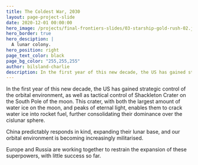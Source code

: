 ```yaml
---
title: The Coldest War, 2030
layout: page-project-slide
date: 2020-12-01 00:00:00
hero_image: /projects/final-frontiers-slides/03-starship-gold-rush-02.jpg
hero_border: true
hero_desciption: |
  A lunar colony.
hero_position: right
page_text_color: black
page_bg_color: "255,255,255"
author: bilsland-charlie
description: In the first year of this new decade, the US has gained strategic control of the orbital environment, as well as tactical control of Shackleton Crater on the South Pole of the moon.
---
```

In the first year of this new decade, the US has gained strategic control of the orbital environment, as well as tactical control of Shackleton Crater on the South Pole of the moon. This crater, with both the largest amount of water ice on the moon, and peaks of eternal light, enables them to crack water ice into rocket fuel, further consolidating their dominance over the cislunar sphere.

China predictably responds in kind, expanding their lunar base, and our orbital environment is becoming increasingly militarised.  

Europe and Russia are working together to restrain the expansion of these superpowers, with little success so far.
